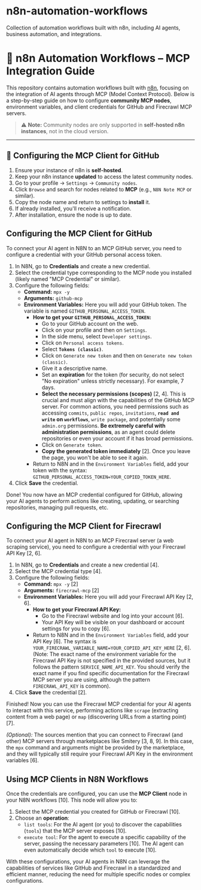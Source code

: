 # n8n-automation-workflows

Collection of automation workflows built with n8n, including AI agents, business automation, and integrations.

# 🧠 n8n Automation Workflows – MCP Integration Guide

This repository contains automation workflows built with [n8n](https://n8n.io/), focusing on the integration of AI agents through MCP (Model Context Protocol). Below is a step-by-step guide on how to configure **community MCP nodes**, environment variables, and client credentials for GitHub and Firecrawl MCP servers.

> ⚠️ **Note:** Community nodes are only supported in **self-hosted n8n instances**, not in the cloud version.

---

## 🚀 Configuring the MCP Client for GitHub

1. Ensure your instance of n8n is **self-hosted**.
2. Keep your n8n instance **updated** to access the latest community nodes.
3. Go to your profile → `Settings` → `Community nodes`.
4. Click `Browse` and search for nodes related to **MCP** (e.g., `N8N Note MCP` or similar).
5. Copy the node name and return to settings to **install** it.
6. If already installed, you'll receive a notification.
7. After installation, ensure the node is up to date.

## Configuring the MCP Client for GitHub

To connect your AI agent in N8N to an MCP GitHub server, you need to configure a credential with your GitHub personal access token.

1.  In N8N, go to **Credentials** and create a new credential.
2.  Select the credential type corresponding to the MCP node you installed (likely named "MCP Credential" or similar).
3.  Configure the following fields:
    - **Command:** `mpx -y`
    - **Arguments:** `github-mcp`
    - **Environment Variables:** Here you will add your GitHub token. The variable is named `GITHUB_PERSONAL_ACCESS_TOKEN`.
      - **How to get your `GITHUB_PERSONAL_ACCESS_TOKEN`:**
        - Go to your GitHub account on the web.
        - Click on your profile and then on `Settings`.
        - In the side menu, select `Developer settings`.
        - Click on `Personal access tokens`.
        - Select **`Tokens (classic)`**.
        - Click on `Generate new token` and then on `Generate new token (classic)`.
        - Give it a descriptive name.
        - Set an **expiration** for the token (for security, do not select "No expiration" unless strictly necessary). For example, 7 days.
        - **Select the necessary permissions (scopes)** [2, 4]. This is crucial and must align with the capabilities of the GitHub MCP server. For common actions, you need permissions such as accessing `commits`, `public repos`, `invitations`, **`read and write` on `workflows`**, `write package`, and potentially some `admin.org` permissions. **Be extremely careful with administration permissions**, as an agent could delete repositories or even your account if it has broad permissions.
        - Click on `Generate token`.
        - **Copy the generated token immediately** [2]. Once you leave the page, you won't be able to see it again.
      - Return to N8N and in the `Environment Variables` field, add your token with the syntax: `GITHUB_PERSONAL_ACCESS_TOKEN=YOUR_COPIED_TOKEN_HERE`.
4.  Click **Save** the credential.

Done! You now have an MCP credential configured for GitHub, allowing your AI agents to perform actions like creating, updating, or searching repositories, managing pull requests, etc.

## Configuring the MCP Client for Firecrawl

To connect your AI agent in N8N to an MCP Firecrawl server (a web scraping service), you need to configure a credential with your Firecrawl API Key [2, 6].

1.  In N8N, go to **Credentials** and create a new credential [4].
2.  Select the MCP credential type [4].
3.  Configure the following fields:
    - **Command:** `mpx -y` [2]
    - **Arguments:** `firecrawl-mcp` [2]
    - **Environment Variables:** Here you will add your Firecrawl API Key [2, 6].
      - **How to get your Firecrawl API Key:**
        - Go to the Firecrawl website and log into your account [6].
        - Your API Key will be visible on your dashboard or account settings for you to copy [6].
      - Return to N8N and in the `Environment Variables` field, add your API Key [6]. The syntax is `YOUR_FIRECRAWL_VARIABLE_NAME=YOUR_COPIED_API_KEY_HERE` [2, 6]. (Note: The exact name of the environment variable for the Firecrawl API Key is not specified in the provided sources, but it follows the pattern `SERVICE_NAME_API_KEY`. You should verify the exact name if you find specific documentation for the Firecrawl MCP server you are using, although the pattern `FIRECRAWL_API_KEY` is common).
4.  Click **Save** the credential [2].

Finished! Now you can use the Firecrawl MCP credential for your AI agents to interact with this service, performing actions like `scrape` (extracting content from a web page) or `map` (discovering URLs from a starting point) [7].

_(Optional):_ The sources mention that you can connect to Firecrawl (and other) MCP servers through marketplaces like Smitery [3, 8, 9]. In this case, the `mpx` command and arguments might be provided by the marketplace, and they will typically still require your Firecrawl API Key in the environment variables [6].

## Using MCP Clients in N8N Workflows

Once the credentials are configured, you can use the **MCP Client** node in your N8N workflows [10]. This node will allow you to:

1.  Select the MCP credential you created for GitHub or Firecrawl [10].
2.  Choose an **operation**:
    - `list tools`: For the AI agent (or you) to discover the capabilities (`tools`) that the MCP server exposes [10].
    - `execute tool`: For the agent to execute a specific capability of the server, passing the necessary parameters [10]. The AI agent can even automatically decide which `tool` to execute [10].

With these configurations, your AI agents in N8N can leverage the capabilities of services like GitHub and Firecrawl in a standardized and efficient manner, reducing the need for multiple specific nodes or complex configurations.
